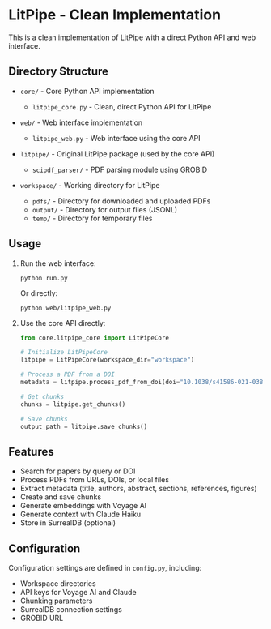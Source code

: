# LitPipe - Clean Implementation

This is a clean implementation of LitPipe with a direct Python API and web interface.

## Directory Structure

- `core/` - Core Python API implementation
  - `litpipe_core.py` - Clean, direct Python API for LitPipe

- `web/` - Web interface implementation
  - `litpipe_web.py` - Web interface using the core API

- `litpipe/` - Original LitPipe package (used by the core API)
  - `scipdf_parser/` - PDF parsing module using GROBID

- `workspace/` - Working directory for LitPipe
  - `pdfs/` - Directory for downloaded and uploaded PDFs
  - `output/` - Directory for output files (JSONL)
  - `temp/` - Directory for temporary files

## Usage

1. Run the web interface:
   ```
   python run.py
   ```
   
   Or directly:
   ```
   python web/litpipe_web.py
   ```

2. Use the core API directly:
   ```python
   from core.litpipe_core import LitPipeCore
   
   # Initialize LitPipeCore
   litpipe = LitPipeCore(workspace_dir="workspace")
   
   # Process a PDF from a DOI
   metadata = litpipe.process_pdf_from_doi(doi="10.1038/s41586-021-03819-2")
   
   # Get chunks
   chunks = litpipe.get_chunks()
   
   # Save chunks
   output_path = litpipe.save_chunks()
   ```

## Features

- Search for papers by query or DOI
- Process PDFs from URLs, DOIs, or local files
- Extract metadata (title, authors, abstract, sections, references, figures)
- Create and save chunks
- Generate embeddings with Voyage AI
- Generate context with Claude Haiku
- Store in SurrealDB (optional)

## Configuration

Configuration settings are defined in `config.py`, including:
- Workspace directories
- API keys for Voyage AI and Claude
- Chunking parameters
- SurrealDB connection settings
- GROBID URL
